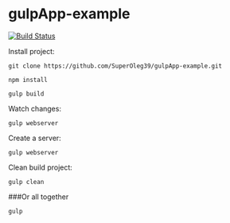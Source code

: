 # gulpApp-example

[![Build Status](https://travis-ci.org/SuperOleg39/gulpApp-example.svg?branch=master)](https://travis-ci.org/SuperOleg39/gulpApp-example)

Install project:
```
git clone https://github.com/SuperOleg39/gulpApp-example.git
```
```
npm install
```
```
gulp build
```

Watch changes:
```
gulp webserver
```

Create a server:
```
gulp webserver
```

Clean build project:
```
gulp clean
```


###Or all together
```
gulp
```